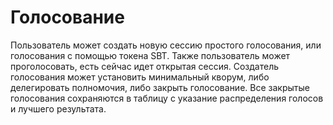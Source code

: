 # Голосование

Пользователь может создать новую сессию простого голосования, или голосования с помощью токена SBT.
Также пользователь может проголосовать, есть сейчас идет открытая сессия.
Создатель голосования может установить минимальный кворум, либо делегировать полномочия, либо закрыть голосование.
Все закрытые голосования сохраняются в таблицу с указание распределения голосов и лучшего результата.
